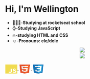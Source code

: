 # Hi, I'm Wellington

* 👨🏽‍🎓-<strong>Studying at rocketseat school</strong>
* ⌚-<strong>Studying JavaScript</strong>
* 🔥-<strong>studying HTML and CSS</strong>
* ☺️-<strong>Pronouns: ele/dele</strong>

<div align="center">
  <a href="https://github.com/TonFLY">
  <img height="180rem" src="https://github-readme-stats.vercel.app/api?username=TonFLY&show_icons=true&theme=yeblu&include_all_commits=true&count_private=true"/>
    <br>
  <img height="180rem" src="https://github-readme-stats.vercel.app/api/top-langs/?username=TonFLY&layout=compact&langs_count=7&theme=yeblu"/>
</div>
<div style="display: inline_block"><br>
  
  <img align="center" alt="TonFLY-Js" height="30" width="40" src="https://raw.githubusercontent.com/devicons/devicon/master/icons/javascript/javascript-plain.svg">
  <img align="center" alt="TonFLY-HTML" height="30" width="40" src="https://raw.githubusercontent.com/devicons/devicon/master/icons/html5/html5-original.svg">
 <img align="center" alt="TonFLY-CSS" height="30" width="40" src="https://raw.githubusercontent.com/devicons/devicon/master/icons/css3/css3-original.svg">
</div>
  
  ##
  
  
